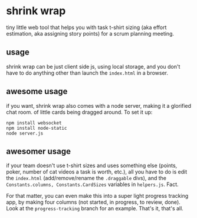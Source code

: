 # shrink wrap

tiny little web tool that helps you with task t-shirt sizing (aka effort estimation, aka assigning story points) for a scrum planning meeting. 

## usage
shrink wrap can be just client side js, using local storage, and you don't have to do anything other than launch the `index.html` in a browser.

## awesome usage
if you want, shrink wrap also comes with a node server, making it a glorified chat room. of little cards being dragged around. To set it up:

    npm install websocket
    npm install node-static
    node server.js

## awesomer usage
if your team doesn't use t-shirt sizes and uses something else (points, poker, number of cat videos a task is worth, etc.), all you have to do is edit the `index.html` (add/remove/rename the `.draggable` divs), and the `Constants.columns, Constants.CardSizes` variables in `helpers.js`. Fact.

For that matter, you can even make this into a super light progress tracking app, by making four columns (not started, in progress, to review, done). Look at the `progress-tracking` branch for an example. That's it, that's all. 

